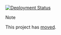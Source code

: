 [![Deployment Status](https://github.com/jbowdre/runtimeterror/actions/workflows/deploy-prod.yml/badge.svg)](https://github.com/jbowdre/runtimeterror/actions/workflows/deploy-prod.yml)

> [!NOTE]
> This project has [moved](https://git.vim.wtf/wq/runtimeterror).
